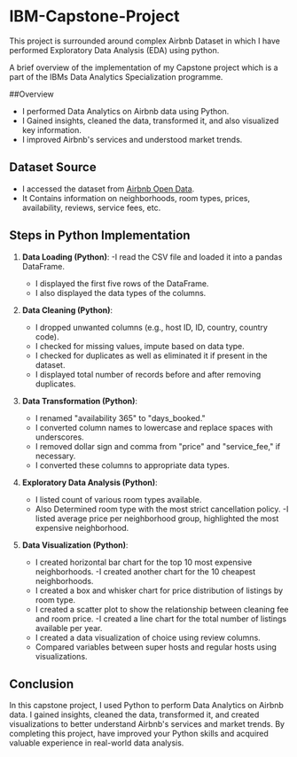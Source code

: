 # IBM-Capstone-Project
This project is surrounded around complex Airbnb Dataset in which I have performed Exploratory Data Analysis (EDA) using python. 

A brief overview of the implementation of my Capstone project which is a part of the IBMs Data Analytics Specialization programme.

##Overview

- I performed Data Analytics on Airbnb data using Python.
- I Gained insights, cleaned the data, transformed it, and also visualized key information.
- I improved Airbnb's services and understood market trends.

## Dataset Source

- I accessed the dataset from [Airbnb Open Data](https://www.kaggle.com/datasets/arianazmoudeh/airbnbopendata).
- It Contains information on neighborhoods, room types, prices, availability, reviews, service fees, etc.

## Steps in Python Implementation

1. **Data Loading (Python)**:
   -I  read the CSV file and loaded it into a pandas DataFrame.
   - I displayed the first five rows of the DataFrame.
   - I also displayed the data types of the columns.

2. **Data Cleaning (Python)**:
   - I dropped unwanted columns (e.g., host ID, ID, country, country code).
   - I checked for missing values, impute based on data type.
   - I checked for duplicates as well as eliminated it if present in the 
     dataset.
   - I displayed total number of records before and after removing 
    duplicates.

3. **Data Transformation (Python)**:
   - I renamed "availability 365" to "days_booked."
   - I converted column names to lowercase and replace spaces with 
     underscores.
   - I removed dollar sign and comma from "price" and "service_fee," if 
     necessary.
   - I converted these columns to appropriate data types.

4. **Exploratory Data Analysis (Python)**:
   - I listed count of various room types available.
   - Also Determined room type with the most strict cancellation 
     policy.
   -I listed average price per neighborhood group, highlighted the most expensive neighborhood.

5. **Data Visualization (Python)**:
   - I created horizontal bar chart for the top 10 most expensive neighborhoods.
   -I created another chart for the 10 cheapest neighborhoods.
   - I created a box and whisker chart for price distribution of listings by room type.
   - I created a scatter plot to show the relationship between cleaning fee and room price.
   -I created a line chart for the total number of listings available per year.
   - I created a data visualization of choice using review columns.
   - Compared variables between super hosts and regular hosts using visualizations.

## Conclusion

In this capstone project, I used Python to perform Data Analytics on Airbnb data. I gained insights, cleaned the data, transformed it, and created visualizations to better understand Airbnb's services and market trends. By completing this project, have improved your Python skills and acquired valuable experience in real-world data analysis. 
